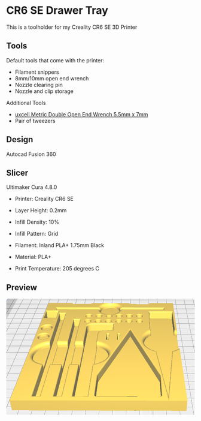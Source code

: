 # CR6 SE Drawer Tray

This is a toolholder for my Creality CR6 SE 3D Printer

## Tools

Default tools that come with the printer:

- Filament snippers
- 8mm/10mm open end wrench
- Nozzle clearing pin
- Nozzle and clip storage

Additional Tools

- [uxcell Metric Double Open End Wrench 5.5mm x 7mm](https://smile.amazon.com/gp/product/B07D4B8GWW)
- Pair of tweezers

## Design

Autocad Fusion 360 

## Slicer

Ultimaker Cura 4.8.0

- Printer: Creality CR6 SE

- Layer Height: 0.2mm
- Infill Density: 10%
- Infill Pattern: Grid

- Filament: Inland PLA+ 1.75mm Black
- Material: PLA+
- Print Temperature: 205 degrees C

## Preview

![Preview of STL in Cura](Preview.png "Preview in Cura")